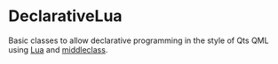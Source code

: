 # DeclarativeLua
Basic classes to allow declarative programming in the style of Qts QML using [Lua](https://www.lua.org/) and [middleclass](https://github.com/kikito/middleclass).
